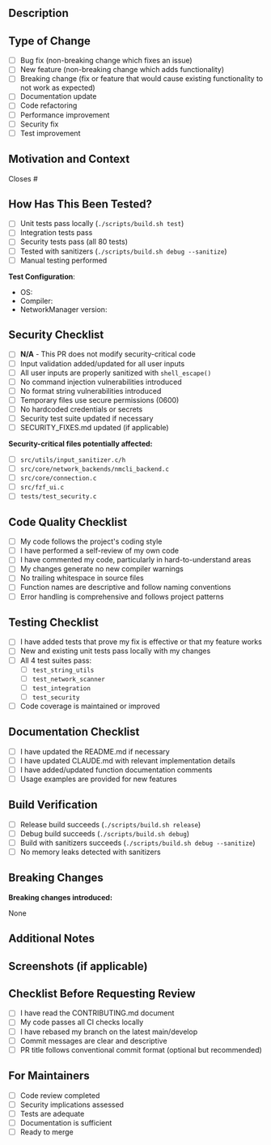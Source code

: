 ## Description

<!-- Provide a clear and concise description of what this PR does -->

## Type of Change

<!-- Mark the relevant option with an "x" -->

- [ ] Bug fix (non-breaking change which fixes an issue)
- [ ] New feature (non-breaking change which adds functionality)
- [ ] Breaking change (fix or feature that would cause existing functionality to not work as expected)
- [ ] Documentation update
- [ ] Code refactoring
- [ ] Performance improvement
- [ ] Security fix
- [ ] Test improvement

## Motivation and Context

<!-- Why is this change required? What problem does it solve? -->
<!-- If it fixes an open issue, please link to the issue here -->

Closes #<!-- issue number -->

## How Has This Been Tested?

<!-- Describe the tests you ran to verify your changes -->

- [ ] Unit tests pass locally (`./scripts/build.sh test`)
- [ ] Integration tests pass
- [ ] Security tests pass (all 80 tests)
- [ ] Tested with sanitizers (`./scripts/build.sh debug --sanitize`)
- [ ] Manual testing performed

**Test Configuration**:
- OS: <!-- e.g., Arch Linux, Ubuntu 24.04 -->
- Compiler: <!-- e.g., GCC 13.2, Clang 17 -->
- NetworkManager version: <!-- output of `nmcli --version` -->

## Security Checklist

<!-- If your changes affect security-critical code, complete this section -->

- [ ] **N/A** - This PR does not modify security-critical code
- [ ] Input validation added/updated for all user inputs
- [ ] All user inputs are properly sanitized with `shell_escape()`
- [ ] No command injection vulnerabilities introduced
- [ ] No format string vulnerabilities introduced
- [ ] Temporary files use secure permissions (0600)
- [ ] No hardcoded credentials or secrets
- [ ] Security test suite updated if necessary
- [ ] SECURITY_FIXES.md updated (if applicable)

**Security-critical files potentially affected:**
<!-- List any of these files if modified -->
- [ ] `src/utils/input_sanitizer.c/h`
- [ ] `src/core/network_backends/nmcli_backend.c`
- [ ] `src/core/connection.c`
- [ ] `src/fzf_ui.c`
- [ ] `tests/test_security.c`

## Code Quality Checklist

- [ ] My code follows the project's coding style
- [ ] I have performed a self-review of my own code
- [ ] I have commented my code, particularly in hard-to-understand areas
- [ ] My changes generate no new compiler warnings
- [ ] No trailing whitespace in source files
- [ ] Function names are descriptive and follow naming conventions
- [ ] Error handling is comprehensive and follows project patterns

## Testing Checklist

- [ ] I have added tests that prove my fix is effective or that my feature works
- [ ] New and existing unit tests pass locally with my changes
- [ ] All 4 test suites pass:
  - [ ] `test_string_utils`
  - [ ] `test_network_scanner`
  - [ ] `test_integration`
  - [ ] `test_security`
- [ ] Code coverage is maintained or improved

## Documentation Checklist

- [ ] I have updated the README.md if necessary
- [ ] I have updated CLAUDE.md with relevant implementation details
- [ ] I have added/updated function documentation comments
- [ ] Usage examples are provided for new features

## Build Verification

<!-- Confirm all build configurations work -->

- [ ] Release build succeeds (`./scripts/build.sh release`)
- [ ] Debug build succeeds (`./scripts/build.sh debug`)
- [ ] Build with sanitizers succeeds (`./scripts/build.sh debug --sanitize`)
- [ ] No memory leaks detected with sanitizers

## Breaking Changes

<!-- If this PR introduces breaking changes, describe them here -->
<!-- Include migration guide for users if applicable -->

**Breaking changes introduced:**
<!-- Leave "None" if no breaking changes -->

None

## Additional Notes

<!-- Any additional information, context, or screenshots -->

## Screenshots (if applicable)

<!-- Add screenshots to help explain your changes -->

## Checklist Before Requesting Review

- [ ] I have read the CONTRIBUTING.md document
- [ ] My code passes all CI checks locally
- [ ] I have rebased my branch on the latest main/develop
- [ ] Commit messages are clear and descriptive
- [ ] PR title follows conventional commit format (optional but recommended)

## For Maintainers

<!-- Maintainers will fill this section during review -->

- [ ] Code review completed
- [ ] Security implications assessed
- [ ] Tests are adequate
- [ ] Documentation is sufficient
- [ ] Ready to merge
